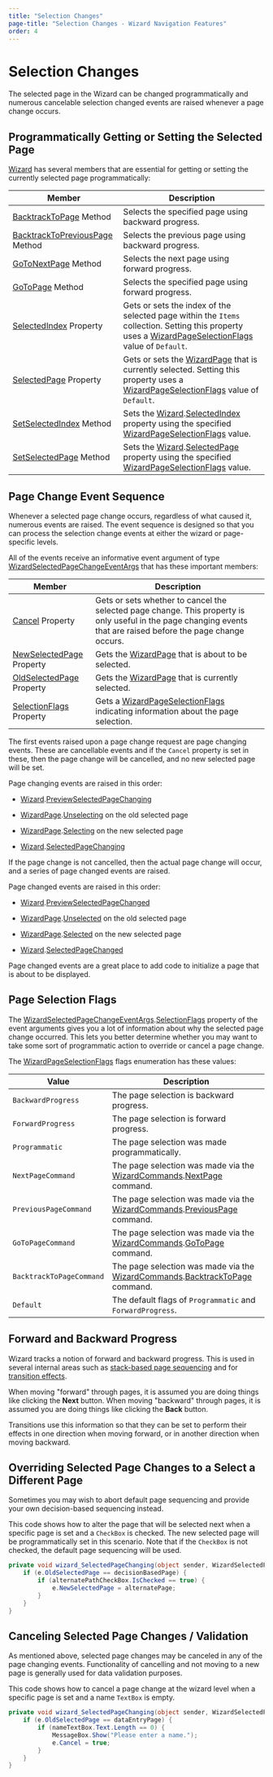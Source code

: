 ```yaml
---
title: "Selection Changes"
page-title: "Selection Changes - Wizard Navigation Features"
order: 4
---
```

# Selection Changes

The selected page in the Wizard can be changed programmatically and numerous cancelable selection changed events are raised whenever a page change occurs.

## Programmatically Getting or Setting the Selected Page

[Wizard](xref:@ActiproUIRoot.Controls.Wizard.Wizard) has several members that are essential for getting or setting the currently selected page programmatically:

| Member | Description |
|-----|-----|
| [BacktrackToPage](xref:@ActiproUIRoot.Controls.Wizard.Wizard.BacktrackToPage*) Method | Selects the specified page using backward progress. |
| [BacktrackToPreviousPage](xref:@ActiproUIRoot.Controls.Wizard.Wizard.BacktrackToPreviousPage*) Method | Selects the previous page using backward progress. |
| [GoToNextPage](xref:@ActiproUIRoot.Controls.Wizard.Wizard.GoToNextPage*) Method | Selects the next page using forward progress. |
| [GoToPage](xref:@ActiproUIRoot.Controls.Wizard.Wizard.GoToPage*) Method | Selects the specified page using forward progress. |
| [SelectedIndex](xref:@ActiproUIRoot.Controls.Wizard.Wizard.SelectedIndex) Property | Gets or sets the index of the selected page within the `Items` collection.  Setting this property uses a [WizardPageSelectionFlags](xref:@ActiproUIRoot.Controls.Wizard.WizardPageSelectionFlags) value of `Default`. |
| [SelectedPage](xref:@ActiproUIRoot.Controls.Wizard.Wizard.SelectedPage) Property | Gets or sets the [WizardPage](xref:@ActiproUIRoot.Controls.Wizard.WizardPage) that is currently selected.  Setting this property uses a [WizardPageSelectionFlags](xref:@ActiproUIRoot.Controls.Wizard.WizardPageSelectionFlags) value of `Default`. |
| [SetSelectedIndex](xref:@ActiproUIRoot.Controls.Wizard.Wizard.SetSelectedIndex*) Method | Sets the [Wizard](xref:@ActiproUIRoot.Controls.Wizard.Wizard).[SelectedIndex](xref:@ActiproUIRoot.Controls.Wizard.Wizard.SelectedIndex) property using the specified [WizardPageSelectionFlags](xref:@ActiproUIRoot.Controls.Wizard.WizardPageSelectionFlags) value. |
| [SetSelectedPage](xref:@ActiproUIRoot.Controls.Wizard.Wizard.SetSelectedPage*) Method | Sets the [Wizard](xref:@ActiproUIRoot.Controls.Wizard.Wizard).[SelectedPage](xref:@ActiproUIRoot.Controls.Wizard.Wizard.SelectedPage) property using the specified [WizardPageSelectionFlags](xref:@ActiproUIRoot.Controls.Wizard.WizardPageSelectionFlags) value. |

## Page Change Event Sequence

Whenever a selected page change occurs, regardless of what caused it, numerous events are raised.  The event sequence is designed so that you can process the selection change events at either the wizard or page-specific levels.

All of the events receive an informative event argument of type [WizardSelectedPageChangeEventArgs](xref:@ActiproUIRoot.Controls.Wizard.WizardSelectedPageChangeEventArgs) that has these important members:

| Member | Description |
|-----|-----|
| [Cancel](xref:@ActiproUIRoot.CancelRoutedEventArgs.Cancel) Property | Gets or sets whether to cancel the selected page change.  This property is only useful in the page changing events that are raised before the page change occurs. |
| [NewSelectedPage](xref:@ActiproUIRoot.Controls.Wizard.WizardSelectedPageChangeEventArgs.NewSelectedPage) Property | Gets the [WizardPage](xref:@ActiproUIRoot.Controls.Wizard.WizardPage) that is about to be selected. |
| [OldSelectedPage](xref:@ActiproUIRoot.Controls.Wizard.WizardSelectedPageChangeEventArgs.OldSelectedPage) Property | Gets the [WizardPage](xref:@ActiproUIRoot.Controls.Wizard.WizardPage) that is currently selected. |
| [SelectionFlags](xref:@ActiproUIRoot.Controls.Wizard.WizardSelectedPageChangeEventArgs.SelectionFlags) Property | Gets a [WizardPageSelectionFlags](xref:@ActiproUIRoot.Controls.Wizard.WizardPageSelectionFlags) indicating information about the page selection. |

The first events raised upon a page change request are page changing events.  These are cancellable events and if the `Cancel` property is set in these, then the page change will be cancelled, and no new selected page will be set.

Page changing events are raised in this order:

- [Wizard](xref:@ActiproUIRoot.Controls.Wizard.Wizard).[PreviewSelectedPageChanging](xref:@ActiproUIRoot.Controls.Wizard.Wizard.PreviewSelectedPageChanging)

- [WizardPage](xref:@ActiproUIRoot.Controls.Wizard.WizardPage).[Unselecting](xref:@ActiproUIRoot.Controls.Wizard.WizardPage.Unselecting) on the old selected page

- [WizardPage](xref:@ActiproUIRoot.Controls.Wizard.WizardPage).[Selecting](xref:@ActiproUIRoot.Controls.Wizard.WizardPage.Selecting) on the new selected page

- [Wizard](xref:@ActiproUIRoot.Controls.Wizard.Wizard).[SelectedPageChanging](xref:@ActiproUIRoot.Controls.Wizard.Wizard.SelectedPageChanging)

If the page change is not cancelled, then the actual page change will occur, and a series of page changed events are raised.

Page changed events are raised in this order:

- [Wizard](xref:@ActiproUIRoot.Controls.Wizard.Wizard).[PreviewSelectedPageChanged](xref:@ActiproUIRoot.Controls.Wizard.Wizard.PreviewSelectedPageChanged)

- [WizardPage](xref:@ActiproUIRoot.Controls.Wizard.WizardPage).[Unselected](xref:@ActiproUIRoot.Controls.Wizard.WizardPage.Unselected) on the old selected page

- [WizardPage](xref:@ActiproUIRoot.Controls.Wizard.WizardPage).[Selected](xref:@ActiproUIRoot.Controls.Wizard.WizardPage.Selected) on the new selected page

- [Wizard](xref:@ActiproUIRoot.Controls.Wizard.Wizard).[SelectedPageChanged](xref:@ActiproUIRoot.Controls.Wizard.Wizard.SelectedPageChanged)

Page changed events are a great place to add code to initialize a page that is about to be displayed.

## Page Selection Flags

The [WizardSelectedPageChangeEventArgs](xref:@ActiproUIRoot.Controls.Wizard.WizardSelectedPageChangeEventArgs).[SelectionFlags](xref:@ActiproUIRoot.Controls.Wizard.WizardSelectedPageChangeEventArgs.SelectionFlags) property of the event arguments gives you a lot of information about why the selected page change occurred.  This lets you better determine whether you may want to take some sort of programmatic action to override or cancel a page change.

The [WizardPageSelectionFlags](xref:@ActiproUIRoot.Controls.Wizard.WizardPageSelectionFlags) flags enumeration has these values:

| Value | Description |
|-----|-----|
| `BackwardProgress` | The page selection is backward progress. |
| `ForwardProgress` | The page selection is forward progress. |
| `Programmatic` | The page selection was made programmatically. |
| `NextPageCommand` | The page selection was made via the [WizardCommands](xref:@ActiproUIRoot.Controls.Wizard.WizardCommands).[NextPage](xref:@ActiproUIRoot.Controls.Wizard.WizardCommands.NextPage) command. |
| `PreviousPageCommand` | The page selection was made via the [WizardCommands](xref:@ActiproUIRoot.Controls.Wizard.WizardCommands).[PreviousPage](xref:@ActiproUIRoot.Controls.Wizard.WizardCommands.PreviousPage) command. |
| `GoToPageCommand` | The page selection was made via the [WizardCommands](xref:@ActiproUIRoot.Controls.Wizard.WizardCommands).[GoToPage](xref:@ActiproUIRoot.Controls.Wizard.WizardCommands.GoToPage) command. |
| `BacktrackToPageCommand` | The page selection was made via the [WizardCommands](xref:@ActiproUIRoot.Controls.Wizard.WizardCommands).[BacktrackToPage](xref:@ActiproUIRoot.Controls.Wizard.WizardCommands.BacktrackToPage) command. |
| `Default` | The default flags of `Programmatic` and `ForwardProgress`. |

## Forward and Backward Progress

Wizard tracks a notion of forward and backward progress.  This is used in several internal areas such as [stack-based page sequencing](page-sequencing.md) and for [transition effects](../appearance-features/transition-effects.md).

When moving "forward" through pages, it is assumed you are doing things like clicking the **Next** button.  When moving "backward" through pages, it is assumed you are doing things like clicking the **Back** button.

Transitions use this information so that they can be set to perform their effects in one direction when moving forward, or in another direction when moving backward.

## Overriding Selected Page Changes to a Select a Different Page

Sometimes you may wish to abort default page sequencing and provide your own decision-based sequencing instead.

This code shows how to alter the page that will be selected next when a specific page is set and a `CheckBox` is checked.  The new selected page will be programmatically set in this scenario.  Note that if the `CheckBox` is not checked, the default page sequencing will be used.

```csharp
private void wizard_SelectedPageChanging(object sender, WizardSelectedPageChangeEventArgs e) {
	if (e.OldSelectedPage == decisionBasedPage) {
		if (alternatePathCheckBox.IsChecked == true) {
			e.NewSelectedPage = alternatePage;
		}
	}
}
```

## Canceling Selected Page Changes / Validation

As mentioned above, selected page changes may be canceled in any of the page changing events.  Functionality of cancelling and not moving to a new page is generally used for data validation purposes.

This code shows how to cancel a page change at the wizard level when a specific page is set and a name `TextBox` is empty.

```csharp
private void wizard_SelectedPageChanging(object sender, WizardSelectedPageChangeEventArgs e) {
	if (e.OldSelectedPage == dataEntryPage) {
		if (nameTextBox.Text.Length == 0) {
			MessageBox.Show("Please enter a name.");
			e.Cancel = true;
		}
	}
}
```
